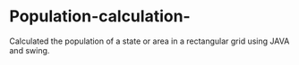 # Population-calculation-
Calculated the population of a state or area in a rectangular grid using JAVA and swing.
